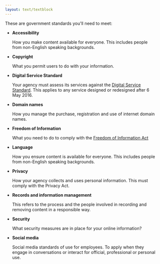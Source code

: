 ```yaml
---
layout: text/textblock
---
```


These are government standards you'll need to meet:

- **Accessibility**

    How you make content available for everyone. 
    This includes people from non-English speaking backgrounds.
- **Copyright**

    What you permit users to do with your information.
- **Digital Service Standard**

    Your agency must assess its services against the [Digital Service Standard](https://guides.service.gov.au/digital-service-standard).
    This applies to any service designed or redesigned after 6 May 2016.
- **Domain names**

    How you manage the purchase, registration and use of internet domain names.
- **Freedom of Information**

    What you need to do to comply with the [Freedom of Information Act](/content-strategy/remove-content/get-approval-remove/#freedom-of-information-foi-risks)
- **Language**

    How you ensure content is available for everyone. 
    This includes people from non-English speaking backgrounds.
- **Privacy**

    How your agency collects and uses personal information. This must  comply with the Privacy Act.
- **Records and information management**

    This refers to the process and the people involved in recording and removing content in a responsible way.
- **Security**

    What security measures are in place for your online information?
- **Social media**

    Social media standards of use for employees. 
    To apply when they engage in conversations or interact for official, professional or personal use.
